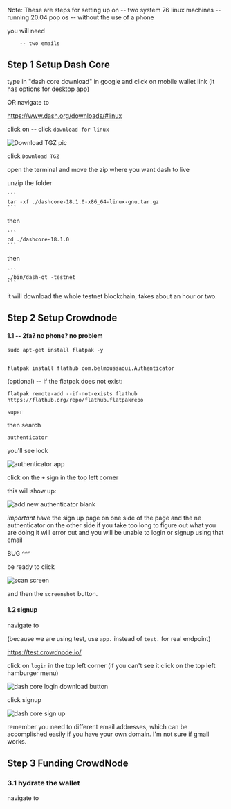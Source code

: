Note: These are steps for setting up on
		-- two system 76 linux machines
		-- running 20.04 pop os 
		-- without the use of a phone

you will need

		-- two emails

## Step 1 Setup Dash Core 


type in "dash core download" in google 
	and click on mobile wallet link (it has options for 
	desktop app)

OR navigate to 

https://www.dash.org/downloads/#linux


click on
-- click `download for linux`


![Download TGZ pic](./assets/001_001_dash_core_download.png)

click `Download TGZ`

open the terminal and move the zip where you want dash to live

unzip the folder

	```	
	tar -xf ./dashcore-18.1.0-x86_64-linux-gnu.tar.gz
	```

then

	```
	cd ./dashcore-18.1.0
	```
then 

	```
	./bin/dash-qt -testnet
	```

it will download the whole testnet blockchain, 
takes about an hour or two. 


## Step 2 Setup Crowdnode 

#### 1.1 -- 2fa? no phone? no problem

```
sudo apt-get install flatpak -y


flatpak install flathub com.belmoussaoui.Authenticator
```

(optional) -- if the flatpak does not exist:

```
flatpak remote-add --if-not-exists flathub https://flathub.org/repo/flathub.flatpakrepo
```

```
super 
```
then search

```
authenticator
```

you'll see lock

![authenticator app](./assets/002-03-authenticator.png)

click on the `+` sign in the top left corner

this will show up:

![add new authenticator blank](./assets/002-04-add-new-authenticator-blank.png)

*important* have the sign up page on one side of the page and the ne authenticator on the other side
if you take too long to figure out what you are doing it will error out and you 
will be unable to login or signup using that email

BUG ^^^ 

be ready to click

![scan screen](./assets/002-barcode-button.png)

and then the `screenshot` button.

#### 1.2 signup

navigate to 

(because we are using test, use `app.` instead of `test.` for real endpoint)

https://test.crowdnode.io/


click on `login` in the top left corner (if you can't see it click on the top left hamburger menu)

![dash core login download button](./assets/002_00_crowdnode_login-button.png)

click signup

![dash core sign up](./assets/002-00-crowdnode-login.png)

remember you need to different email addresses, which can be 
accomplished easily if you have your own domain. I'm not sure if 
gmail works.










## Step 3 Funding CrowdNode


### 3.1 hydrate the wallet

navigate to 



